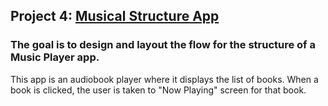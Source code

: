 ## Project 4: [Musical Structure App](https://github.com/KAloraifi/p4-musical-structure/tree/master/AudioBook)
### The goal is to design and layout the flow for the structure of a Music Player app.
This app is an audiobook player where it displays the list of books. When a book is clicked, the user is taken to "Now Playing" screen for that book.
